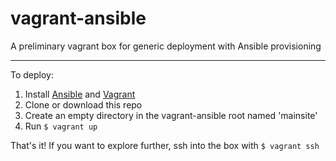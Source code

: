 # vagrant-ansible
A preliminary vagrant box for generic deployment with Ansible provisioning

***

To deploy: 

1. Install [Ansible](http://docs.ansible.com/intro_installation.html) and [Vagrant](http://docs.vagrantup.com/v2/installation/)
2. Clone or download this repo
3. Create an empty directory in the vagrant-ansible root named 'mainsite'
4. Run <code>$ vagrant up</code>

That's it! If you want to explore further, ssh into the box with <code>$ vagrant ssh</code>
